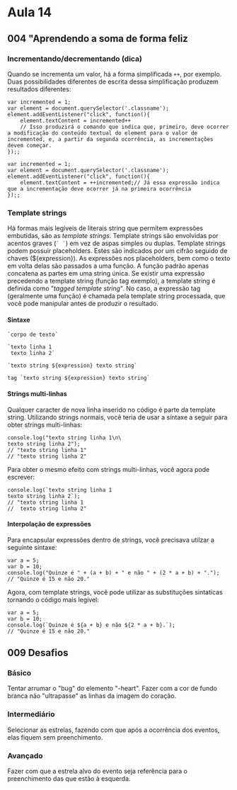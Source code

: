# Aula 14

## 004 "Aprendendo a soma de forma feliz

### Incrementando/decrementando (dica)

Quando se incrementa um valor, há a forma simplificada `++`, por exemplo. Duas possibilidades diferentes de escrita dessa simplificação produzem resultados diferentes:

```JS
var incremented = 1;
var element = document.querySelector('.classname');
element.addEventListener("click", function(){
    element.textContent = incremented++
    // Isso produzirá o comando que indica que, primeiro, deve ocorrer a modificação do conteúdo textual do element para o valor de incremented, e, a partir da segunda ocorrência, as incrementações devem começar.
});;

```

```JS
var incremented = 1;
var element = document.querySelector('.classname');
element.addEventListener("click", function(){
    element.textContent = ++incremented;// Já essa expressão indica que a incrementação deve ocorrer já na primeira ocorrência
});;

```

### Template strings

Há formas mais legíveis de literais string que permitem expressões embutidas, são as _template strings_. Template strings são envolvidas por acentos graves (``` ` ` ```) em vez de aspas simples ou duplas. Template strings podem possuir placeholders. Estes são indicados por um cifrão seguido de chaves (${expression}). As expressões nos placeholders, bem como o texto em volta delas são passados a uma função. A função padrão apenas concatena as partes em uma string única.  Se existir uma expressão precedendo a template string (função tag exemplo),  a template string é definida como "_tagged template string_". No caso, a expressão tag (geralmente uma função) é chamada pela template string processada, que você pode manipular antes de produzir o resultado.

#### Sintaxe

```JS
`corpo de texto`

`texto linha 1
 texto linha 2`

`texto string ${expression} texto string`

tag `texto string ${expression} texto string`
```

#### Strings multi-linhas

Qualquer caracter de nova linha inserido no código é parte da template string. Utilizando strings normais, você teria de usar a síntaxe a seguir para obter strings multi-linhas:

```JS
console.log("texto string linha 1\n\
texto string linha 2");
// "texto string linha 1"
// "texto string linha 2"
```

Para obter o mesmo efeito com strings multi-linhas, você agora pode escrever:

```JS
console.log(`texto string linha 1
texto string linha 2`);
// "texto string linha 1
//  texto string linha 2"
```

#### Interpolação de expressões

Para encapsular expressões dentro de strings, você precisava utilzar a seguinte síntaxe:

```JS
var a = 5;
var b = 10;
console.log("Quinze é " + (a + b) + " e não " + (2 * a + b) + ".");
// "Quinze é 15 e não 20."
```

Agora, com template strings, você pode utilizar as substituções sintaticas tornando o código mais legível:

```JS
var a = 5;
var b = 10;
console.log(`Quinze é ${a + b} e não ${2 * a + b}.`);
// "Quinze é 15 e não 20."
```

## 009 Desafios

### Básico

Tentar arrumar o "bug" do elemento "-heart". Fazer com a cor de fundo branca não "ultrapasse" as linhas da imagem do coração.

### Intermediário

Selecionar as estrelas, fazendo com que após a ocorrência dos eventos, elas fiquem sem preenchimento.

### Avançado

Fazer com que a estrela alvo do evento seja referência para o preenchimento das que estão à esquerda.
